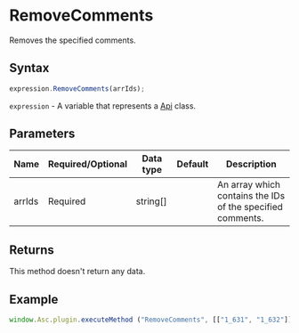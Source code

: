 # RemoveComments

Removes the specified comments.

## Syntax

```javascript
expression.RemoveComments(arrIds);
```

`expression` - A variable that represents a [Api](../Api.md) class.

## Parameters

| **Name** | **Required/Optional** | **Data type** | **Default** | **Description** |
| ------------- | ------------- | ------------- | ------------- | ------------- |
| arrIds | Required | string[] |  | An array which contains the IDs of the specified comments. |

## Returns

This method doesn't return any data.

## Example

```javascript
window.Asc.plugin.executeMethod ("RemoveComments", [["1_631", "1_632"]]);
```
